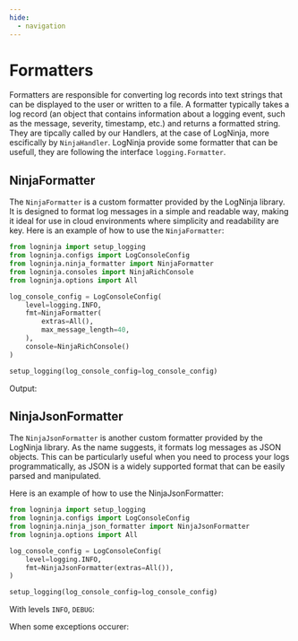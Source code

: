 ```yaml
---
hide:
  - navigation
---
```

# Formatters
Formatters are responsible for converting log records into text strings that can be displayed to the user or written to a file. A formatter typically takes a log record (an object that contains information about a logging event, such as the message, severity, timestamp, etc.) and returns a formatted string. They are tipcally called by our Handlers, at the case of LogNinja, more escifically by `NinjaHandler`. LogNinja provide some formatter that can be usefull, they are following the interface `logging.Formatter`.

## NinjaFormatter
The `NinjaFormatter` is a custom formatter provided by the LogNinja library. It is designed to format log messages in a simple and readable way, making it ideal for use in cloud environments where simplicity and readability are key.
Here is an example of how to use the `NinjaFormatter`:
```python
from logninja import setup_logging
from logninja.configs import LogConsoleConfig
from logninja.ninja_formatter import NinjaFormatter
from logninja.consoles import NinjaRichConsole
from logninja.options import All

log_console_config = LogConsoleConfig(
    level=logging.INFO,
    fmt=NinjaFormatter(
        extras=All(),
        max_message_length=40,
    ),
    console=NinjaRichConsole()
)

setup_logging(log_console_config=log_console_config)
```

Output:


## NinjaJsonFormatter
The `NinjaJsonFormatter` is another custom formatter provided by the LogNinja library. As the name suggests, it formats log messages as JSON objects. This can be particularly useful when you need to process your logs programmatically, as JSON is a widely supported format that can be easily parsed and manipulated.

Here is an example of how to use the NinjaJsonFormatter:
```python
from logninja import setup_logging
from logninja.configs import LogConsoleConfig
from logninja.ninja_json_formatter import NinjaJsonFormatter
from logninja.options import All

log_console_config = LogConsoleConfig(
    level=logging.INFO,
    fmt=NinjaJsonFormatter(extras=All()),
)

setup_logging(log_console_config=log_console_config)
```

With levels `INFO`, `DEBUG`:

When some exceptions occurer:

